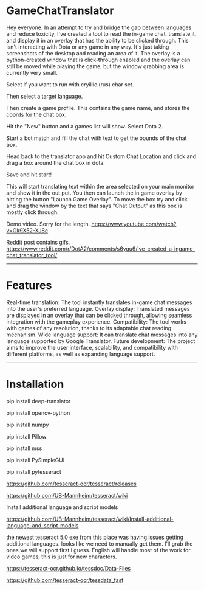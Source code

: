 # GameChatTranslator

Hey everyone. In an attempt to try and bridge the gap between languages and reduce toxicity, I've created a tool to read the in-game chat, translate it, and display it in an overlay that has the ability to be clicked through. This isn't interacting with Dota or any game in any way. It's just taking screenshots of the desktop and reading an area of it. The overlay is a python-created window that is click-through enabled and the overlay can still be moved while playing the game, but the window grabbing area is currently very small.


Select if you want to run with cryillic (rus) char set.

Then select a target language.

Then create a game profile. This contains the game name, and stores the coords for the chat box.

Hit the "New" button and a games list will show. Select Dota 2.

Start a bot match and fill the chat with text to get the bounds of the chat box.

Head back to the translator app and hit Custom Chat Location and click and drag a box around the chat box in dota.

Save and hit start!


This will start translating text within the area selected on your main monitor and show it in the out put.
You then can launch the in game overlay by hitting the button "Launch Game Overlay".
To move the box try and click and drag the window by the text that says "Chat Output" as this box is mostly click through.

Demo video. Sorry for the length.
https://www.youtube.com/watch?v=Gk9X52-XJ8c

Reddit post contains gifs.
https://www.reddit.com/r/DotA2/comments/s6ygu6/ive_created_a_ingame_chat_translator_tool/















------------

# Features

Real-time translation: The tool instantly translates in-game chat messages into the user's preferred language.
Overlay display: Translated messages are displayed in an overlay that can be clicked through, allowing seamless integration with the gameplay experience.
Compatibility: The tool works with games of any resolution, thanks to its adaptable chat reading mechanism.
Wide language support: It can translate chat messages into any language supported by Google Translator.
Future development: The project aims to improve the user interface, scalability, and compatibility with different platforms, as well as expanding language support.

-----------
# Installation

pip install deep-translator

pip install opencv-python

pip install numpy

pip install Pillow

pip install mss

pip install PySimpleGUI

pip install pytesseract

https://github.com/tesseract-ocr/tesseract/releases

https://github.com/UB-Mannheim/tesseract/wiki

Install additional language and script models

https://github.com/UB-Mannheim/tesseract/wiki/Install-additional-language-and-script-models

the newest tesseract 5.0 exe from this place was having issues getting additional languages.
looks like we need to manually get them.
I'll grab the ones we will support first i guess.
English will handle most of the work for video games, this is just for new characters.

https://tesseract-ocr.github.io/tessdoc/Data-Files

https://github.com/tesseract-ocr/tessdata_fast
